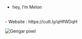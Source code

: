 - hey, I’m Melon
<br>
- Website : https://cutt.ly/qHfWDqH


![Gengar pixel](https://user-images.githubusercontent.com/61595428/142208395-57ac45fe-a4b3-4d54-b3c8-4aef2d641f52.gif)


